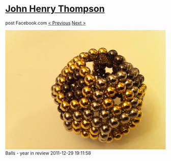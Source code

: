 # [John Henry Thompson](../README.md)
post Facebook.com
[< Previous](2011-12-29-6.md) [Next >](2011-12-29-8.md)

[![](../media/2011-12-29/Balls-year-in-review-6.jpg)](../README.md)
Balls - year in review
2011-12-29 19:11:58